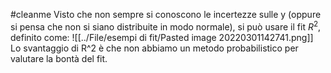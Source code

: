 #cleanme 
Visto che non sempre si conoscono le incertezze sulle y (oppure si pensa che non si siano distribuite in modo normale), si può usare il fit $R^2$, definito come:
![[../File/esempi di fit/Pasted image 20220301142741.png]]
Lo svantaggio di R^2 è che non abbiamo un metodo probabilistico per valutare la bontà del fit.
